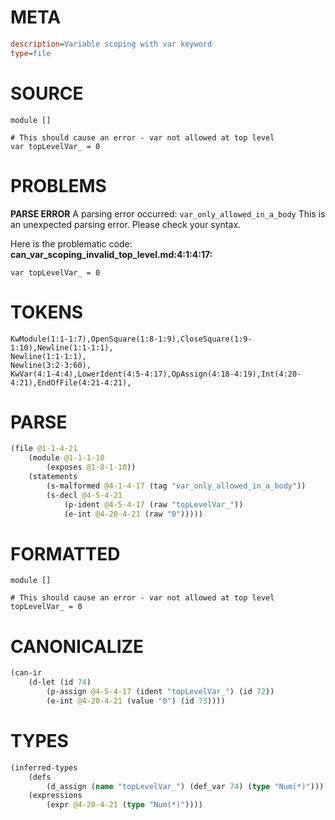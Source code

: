 # META
~~~ini
description=Variable scoping with var keyword
type=file
~~~
# SOURCE
~~~roc
module []

# This should cause an error - var not allowed at top level
var topLevelVar_ = 0
~~~
# PROBLEMS
**PARSE ERROR**
A parsing error occurred: `var_only_allowed_in_a_body`
This is an unexpected parsing error. Please check your syntax.

Here is the problematic code:
**can_var_scoping_invalid_top_level.md:4:1:4:17:**
```roc
var topLevelVar_ = 0
```


# TOKENS
~~~zig
KwModule(1:1-1:7),OpenSquare(1:8-1:9),CloseSquare(1:9-1:10),Newline(1:1-1:1),
Newline(1:1-1:1),
Newline(3:2-3:60),
KwVar(4:1-4:4),LowerIdent(4:5-4:17),OpAssign(4:18-4:19),Int(4:20-4:21),EndOfFile(4:21-4:21),
~~~
# PARSE
~~~clojure
(file @1-1-4-21
	(module @1-1-1-10
		(exposes @1-8-1-10))
	(statements
		(s-malformed @4-1-4-17 (tag "var_only_allowed_in_a_body"))
		(s-decl @4-5-4-21
			(p-ident @4-5-4-17 (raw "topLevelVar_"))
			(e-int @4-20-4-21 (raw "0")))))
~~~
# FORMATTED
~~~roc
module []

# This should cause an error - var not allowed at top level
topLevelVar_ = 0
~~~
# CANONICALIZE
~~~clojure
(can-ir
	(d-let (id 74)
		(p-assign @4-5-4-17 (ident "topLevelVar_") (id 72))
		(e-int @4-20-4-21 (value "0") (id 73))))
~~~
# TYPES
~~~clojure
(inferred-types
	(defs
		(d_assign (name "topLevelVar_") (def_var 74) (type "Num(*)")))
	(expressions
		(expr @4-20-4-21 (type "Num(*)"))))
~~~
